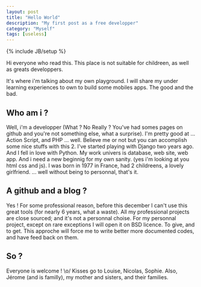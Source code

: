 ```yaml
---
layout: post
title: "Hello World"
description: "My first post as a free developper"
category: "Myself"
tags: [useless]
---
```

{% include JB/setup %}

Hi everyone who read this. This place is not suitable for childreen, as well as greats developpers.

It's where i'm talking about my own playground.
I will share my under learning experiences to own to build some mobiles apps. The good and the bad.

## Who am i ?
Well, i'm a developper (What ? No Really ? You've had somes pages on github and you're not something else, what a surprise).
I'm pretty good at ... Action Script, and PHP ... well. Believe me or not but you can accomplish some nice stuffs with this 2.
I've started playing with Django two years ago. And I fell in love with Python.
My work univers is database, web site, web app. And i need a new beginnig for my own sanity. (yes i'm looking at you html css and js).
I was born in 1977 in France, had 2 childreens, a lovely girlfriend.
... well without being to personnal, that's it.

## A github and a blog ?
Yes ! For some professional reason, before this december I can't use this great tools (for nearly 6 years, what a waste).
All my professional projects are close sourced; and it's not a personnal choise.
For my personnal project, except on rare exceptions I will open it on BSD licence. To give, and to get. This approche will force me to write better more documented codes, and have feed back on them.

## So ?
Everyone is welcome ! \o/
Kisses go to Louise, Nicolas, Sophie.
Also, Jérome (and is familly), my mother and sisters, and their families.